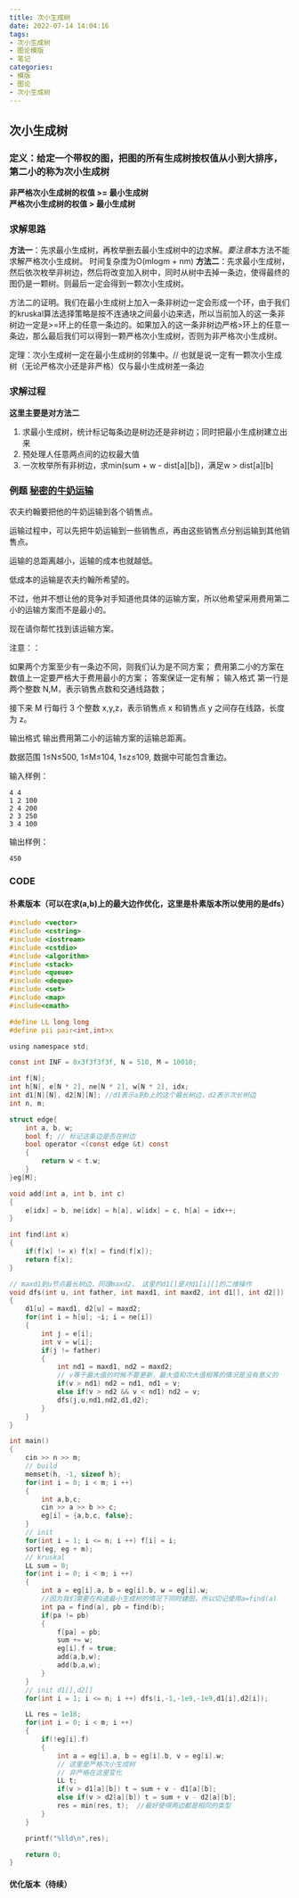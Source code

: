 ```yaml
---
title: 次小生成树
date: 2022-07-14 14:04:16
tags:
- 次小生成树
- 图论模版
- 笔记
categories: 
- 模版
- 图论
- 次小生成树
---
```


## 次小生成树

### 定义：给定一个带权的图，把图的所有生成树按权值从小到大排序，第二小的称为次小生成树
**非严格次小生成树的权值 >= 最小生成树**  
**严格次小生成树的权值 > 最小生成树**   
  

### 求解思路
**方法一**：先求最小生成树，再枚举删去最小生成树中的边求解。*要注意*本方法不能求解严格次小生成树。 时间复杂度为O(mlogm + nm)
**方法二**：先求最小生成树，然后依次枚举非树边，然后将改变加入树中，同时从树中去掉一条边，使得最终的图仍是一颗树。则最后一定会得到一颗次小生成树。

方法二的证明。我们在最小生成树上加入一条非树边一定会形成一个环，由于我们的kruskal算法选择策略是按不连通块之间最小边来选，所以当前加入的这一条非树边一定是>=环上的任意一条边的。如果加入的这一条非树边严格>环上的任意一条边，那么最后我们可以得到一颗严格次小生成树，否则为非严格次小生成树。

定理：次小生成树一定在最小生成树的邻集中。// 也就是说一定有一颗次小生成树（无论严格次小还是非严格）仅与最小生成树差一条边

### 求解过程
**这里主要是对方法二**  
1. 求最小生成树，统计标记每条边是树边还是非树边；同时把最小生成树建立出来
2. 预处理人任意两点间的边权最大值
3. 一次枚举所有非树边，求min(sum + w - dist[a][b])，满足w > dist[a][b] 

### 例题  [秘密的牛奶运输](https://www.acwing.com/problem/content/1150/) 
农夫约翰要把他的牛奶运输到各个销售点。

运输过程中，可以先把牛奶运输到一些销售点，再由这些销售点分别运输到其他销售点。

运输的总距离越小，运输的成本也就越低。

低成本的运输是农夫约翰所希望的。

不过，他并不想让他的竞争对手知道他具体的运输方案，所以他希望采用费用第二小的运输方案而不是最小的。

现在请你帮忙找到该运输方案。

注意：：

如果两个方案至少有一条边不同，则我们认为是不同方案；
费用第二小的方案在数值上一定要严格大于费用最小的方案；
答案保证一定有解；
输入格式
第一行是两个整数 N,M，表示销售点数和交通线路数；

接下来 M 行每行 3 个整数 x,y,z，表示销售点 x 和销售点 y 之间存在线路，长度为 z。

输出格式
输出费用第二小的运输方案的运输总距离。

数据范围
1≤N≤500,
1≤M≤104,
1≤z≤109,
数据中可能包含重边。

输入样例：
```
4 4
1 2 100
2 4 200
2 3 250
3 4 100
```
输出样例：
```
450
```

### CODE
#### 朴素版本（可以在求(a,b)上的最大边作优化，这里是朴素版本所以使用的是dfs）
```c
#include <vector>
#include <cstring>
#include <iostream>
#include <cstdio>
#include <algorithm>
#include <stack>
#include <queue>
#include <deque>
#include <set>
#include <map>
#include<cmath>

#define LL long long
#define pii pair<int,int>x

using namespace std;

const int INF = 0x3f3f3f3f, N = 510, M = 10010;

int f[N];
int h[N], e[N * 2], ne[N * 2], w[N * 2], idx;
int d1[N][N], d2[N][N]; //d1表示a到b上的这个最长树边，d2表示次长树边
int n, m;

struct edge{
    int a, b, w;
    bool f; // 标记这条边是否在树边
    bool operator <(const edge &t) const
    {
        return w < t.w;
    }
}eg[M];

void add(int a, int b, int c)
{
    e[idx] = b, ne[idx] = h[a], w[idx] = c, h[a] = idx++;
}

int find(int x)
{
    if(f[x] != x) f[x] = find(f[x]);
    return f[x];
}

// maxd1到u节点最长树边，同理maxd2， 这里的d1[]是对d1[i][]的二维操作
void dfs(int u, int father, int maxd1, int maxd2, int d1[], int d2[])
{
    d1[u] = maxd1, d2[u] = maxd2;
    for(int i = h[u]; ~i; i = ne[i])
    {
        int j = e[i];
        int v = w[i];
        if(j != father)
        {
            int nd1 = maxd1, nd2 = maxd2;
            // v等于最大值的时候不要更新，最大值和次大值相等的情况是没有意义的
            if(v > nd1) nd2 = nd1, nd1 = v;
            else if(v > nd2 && v < nd1) nd2 = v;
            dfs(j,u,nd1,nd2,d1,d2);
        }
    }
}

int main()
{
    cin >> n >> m;
    // build
    memset(h, -1, sizeof h);
    for(int i = 0; i < m; i ++)
    {
        int a,b,c;
        cin >> a >> b >> c;
        eg[i] = {a,b,c, false};
    }
    // init
    for(int i = 1; i <= n; i ++) f[i] = i;
    sort(eg, eg + m);
    // kruskal
    LL sum = 0;
    for(int i = 0; i < m; i ++)
    {
        int a = eg[i].a, b = eg[i].b, w = eg[i].w;
        //因为我们需要在构造最小生成树的情况下同时建图，所以切记使用a=find(a)
        int pa = find(a), pb = find(b);
        if(pa != pb)
        {
            f[pa] = pb;
            sum += w;
            eg[i].f = true;
            add(a,b,w);
            add(b,a,w);
        }
    }
    // init d1[],d2[]
    for(int i = 1; i <= n; i ++) dfs(i,-1,-1e9,-1e9,d1[i],d2[i]);

    LL res = 1e18;
    for(int i = 0; i < m; i ++)
    {
        if(!eg[i].f)
        {
            int a = eg[i].a, b = eg[i].b, v = eg[i].w;
            // 这里是严格次小生成树
            // 非严格在这里变化
            LL t;
            if(v > d1[a][b]) t = sum + v - d1[a][b];
            else if(v > d2[a][b]) t = sum + v - d2[a][b];
            res = min(res, t);  //最好使得两边都是相同的类型
        }
    }

    printf("%lld\n",res);

    return 0;
}
```

#### 优化版本（待续）